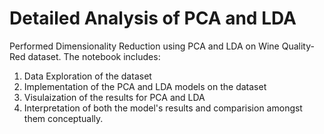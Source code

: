 # Detailed Analysis of PCA and LDA
Performed Dimensionality Reduction using PCA and LDA on Wine Quality-Red dataset.
The notebook includes:
1. Data Exploration of the dataset
2. Implementation of the PCA and LDA models on the dataset
3. Visulaization of the results for PCA and LDA
4. Interpretation of both the model's results and comparision amongst them conceptually.
